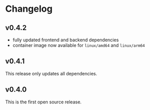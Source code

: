 # Changelog

## v0.4.2

- fully updated frontend and backend dependencies
- container image now available for `linux/amd64` and `linux/arm64`

## v0.4.1

This release only updates all dependencies.

## v0.4.0

This is the first open source release.
